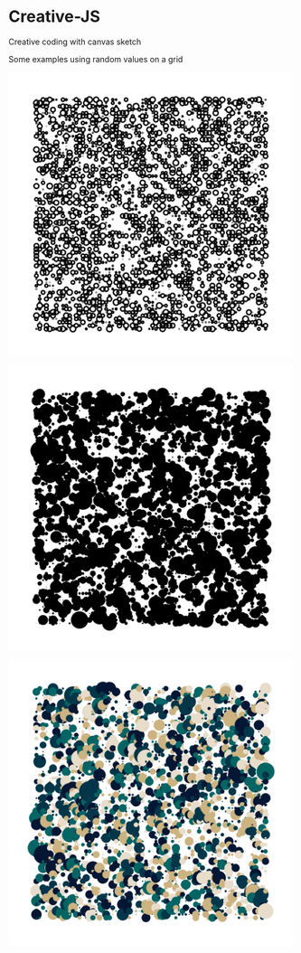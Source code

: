 # Creative-JS
Creative coding with canvas sketch

Some examples using random values on a grid


![Bubbles](https://github.com/malerey/Creative-JS/blob/master/2019.10.27-15.49.13.png)

![Paint drops](https://github.com/malerey/Creative-JS/blob/master/2019.10.27-15.58.26.png)

![With a random palette](https://github.com/malerey/Creative-JS/blob/master/2019.10.27-16.02.03.png)


